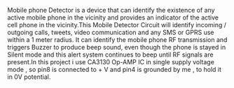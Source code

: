 Mobile phone Detector is a device that can identify the existence of any active mobile phone in the vicinity and provides an indicator of the active cell phone in the vicinity.This Mobile Detector Circuit will identify incoming / outgoing calls, tweets, video communication and any SMS or GPRS use within a 1 meter radius. It can identify the mobile phone RF transmission and triggers Buzzer to produce beep sound, even though the phone is stayed in Silent mode and this alert system continues to beep until RF signals are present.In this project i use CA3130 Op-AMP IC in single supply voltage mode , so pin8 is connected to + V and pin4 is grounded  by me , to hold it in  0V potential.
